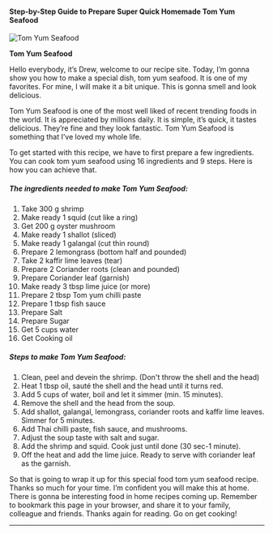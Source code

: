            

#### Step-by-Step Guide to Prepare Super Quick Homemade Tom Yum Seafood

![Tom Yum Seafood](https://img-global.cpcdn.com/recipes/138b09d1494a6c25/751x532cq70/tom-yum-seafood-recipe-main-photo.jpg)

**Tom Yum Seafood**

Hello everybody, it’s Drew, welcome to our recipe site. Today, I’m gonna show you how to make a special dish, tom yum seafood. It is one of my favorites. For mine, I will make it a bit unique. This is gonna smell and look delicious.

Tom Yum Seafood is one of the most well liked of recent trending foods in the world. It is appreciated by millions daily. It is simple, it’s quick, it tastes delicious. They’re fine and they look fantastic. Tom Yum Seafood is something that I’ve loved my whole life.

To get started with this recipe, we have to first prepare a few ingredients. You can cook tom yum seafood using 16 ingredients and 9 steps. Here is how you can achieve that.

##### The ingredients needed to make Tom Yum Seafood:

1.  Take 300 g shrimp
2.  Make ready 1 squid (cut like a ring)
3.  Get 200 g oyster mushroom
4.  Make ready 1 shallot (sliced)
5.  Make ready 1 galangal (cut thin round)
6.  Prepare 2 lemongrass (bottom half and pounded)
7.  Take 2 kaffir lime leaves (tear)
8.  Prepare 2 Coriander roots (clean and pounded)
9.  Prepare Coriander leaf (garnish)
10.  Make ready 3 tbsp lime juice (or more)
11.  Prepare 2 tbsp Tom yum chilli paste
12.  Prepare 1 tbsp fish sauce
13.  Prepare Salt
14.  Prepare Sugar
15.  Get 5 cups water
16.  Get Cooking oil

##### Steps to make Tom Yum Seafood:

1.  Clean, peel and devein the shrimp. (Don't throw the shell and the head)
2.  Heat 1 tbsp oil, sauté the shell and the head until it turns red.
3.  Add 5 cups of water, boil and let it simmer (min. 15 minutes).
4.  Remove the shell and the head from the soup.
5.  Add shallot, galangal, lemongrass, coriander roots and kaffir lime leaves. Simmer for 5 minutes.
6.  Add Thai chilli paste, fish sauce, and mushrooms.
7.  Adjust the soup taste with salt and sugar.
8.  Add the shrimp and squid. Cook just until done (30 sec-1 minute).
9.  Off the heat and add the lime juice. Ready to serve with coriander leaf as the garnish.

So that is going to wrap it up for this special food tom yum seafood recipe. Thanks so much for your time. I’m confident you will make this at home. There is gonna be interesting food in home recipes coming up. Remember to bookmark this page in your browser, and share it to your family, colleague and friends. Thanks again for reading. Go on get cooking!

* * *